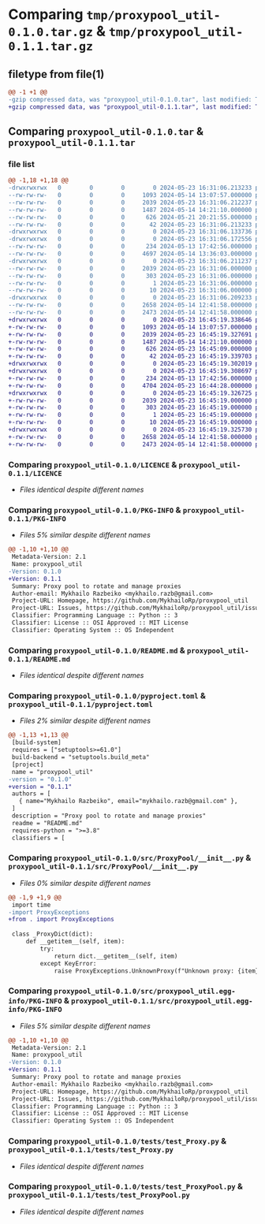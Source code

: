 # Comparing `tmp/proxypool_util-0.1.0.tar.gz` & `tmp/proxypool_util-0.1.1.tar.gz`

## filetype from file(1)

```diff
@@ -1 +1 @@
-gzip compressed data, was "proxypool_util-0.1.0.tar", last modified: Thu May 23 16:31:06 2024, max compression
+gzip compressed data, was "proxypool_util-0.1.1.tar", last modified: Thu May 23 16:45:19 2024, max compression
```

## Comparing `proxypool_util-0.1.0.tar` & `proxypool_util-0.1.1.tar`

### file list

```diff
@@ -1,18 +1,18 @@
-drwxrwxrwx   0        0        0        0 2024-05-23 16:31:06.213233 proxypool_util-0.1.0/
--rw-rw-rw-   0        0        0     1093 2024-05-14 13:07:57.000000 proxypool_util-0.1.0/LICENCE
--rw-rw-rw-   0        0        0     2039 2024-05-23 16:31:06.212237 proxypool_util-0.1.0/PKG-INFO
--rw-rw-rw-   0        0        0     1487 2024-05-14 14:21:10.000000 proxypool_util-0.1.0/README.md
--rw-rw-rw-   0        0        0      626 2024-05-21 20:21:55.000000 proxypool_util-0.1.0/pyproject.toml
--rw-rw-rw-   0        0        0       42 2024-05-23 16:31:06.213233 proxypool_util-0.1.0/setup.cfg
-drwxrwxrwx   0        0        0        0 2024-05-23 16:31:06.133736 proxypool_util-0.1.0/src/
-drwxrwxrwx   0        0        0        0 2024-05-23 16:31:06.172556 proxypool_util-0.1.0/src/ProxyPool/
--rw-rw-rw-   0        0        0      234 2024-05-13 17:42:56.000000 proxypool_util-0.1.0/src/ProxyPool/ProxyExceptions.py
--rw-rw-rw-   0        0        0     4697 2024-05-14 13:36:03.000000 proxypool_util-0.1.0/src/ProxyPool/__init__.py
-drwxrwxrwx   0        0        0        0 2024-05-23 16:31:06.211237 proxypool_util-0.1.0/src/proxypool_util.egg-info/
--rw-rw-rw-   0        0        0     2039 2024-05-23 16:31:06.000000 proxypool_util-0.1.0/src/proxypool_util.egg-info/PKG-INFO
--rw-rw-rw-   0        0        0      303 2024-05-23 16:31:06.000000 proxypool_util-0.1.0/src/proxypool_util.egg-info/SOURCES.txt
--rw-rw-rw-   0        0        0        1 2024-05-23 16:31:06.000000 proxypool_util-0.1.0/src/proxypool_util.egg-info/dependency_links.txt
--rw-rw-rw-   0        0        0       10 2024-05-23 16:31:06.000000 proxypool_util-0.1.0/src/proxypool_util.egg-info/top_level.txt
-drwxrwxrwx   0        0        0        0 2024-05-23 16:31:06.209233 proxypool_util-0.1.0/tests/
--rw-rw-rw-   0        0        0     2658 2024-05-14 12:41:58.000000 proxypool_util-0.1.0/tests/test_Proxy.py
--rw-rw-rw-   0        0        0     2473 2024-05-14 12:41:58.000000 proxypool_util-0.1.0/tests/test_ProxyPool.py
+drwxrwxrwx   0        0        0        0 2024-05-23 16:45:19.338646 proxypool_util-0.1.1/
+-rw-rw-rw-   0        0        0     1093 2024-05-14 13:07:57.000000 proxypool_util-0.1.1/LICENCE
+-rw-rw-rw-   0        0        0     2039 2024-05-23 16:45:19.327691 proxypool_util-0.1.1/PKG-INFO
+-rw-rw-rw-   0        0        0     1487 2024-05-14 14:21:10.000000 proxypool_util-0.1.1/README.md
+-rw-rw-rw-   0        0        0      626 2024-05-23 16:45:09.000000 proxypool_util-0.1.1/pyproject.toml
+-rw-rw-rw-   0        0        0       42 2024-05-23 16:45:19.339703 proxypool_util-0.1.1/setup.cfg
+drwxrwxrwx   0        0        0        0 2024-05-23 16:45:19.302019 proxypool_util-0.1.1/src/
+drwxrwxrwx   0        0        0        0 2024-05-23 16:45:19.308697 proxypool_util-0.1.1/src/ProxyPool/
+-rw-rw-rw-   0        0        0      234 2024-05-13 17:42:56.000000 proxypool_util-0.1.1/src/ProxyPool/ProxyExceptions.py
+-rw-rw-rw-   0        0        0     4704 2024-05-23 16:44:28.000000 proxypool_util-0.1.1/src/ProxyPool/__init__.py
+drwxrwxrwx   0        0        0        0 2024-05-23 16:45:19.326725 proxypool_util-0.1.1/src/proxypool_util.egg-info/
+-rw-rw-rw-   0        0        0     2039 2024-05-23 16:45:19.000000 proxypool_util-0.1.1/src/proxypool_util.egg-info/PKG-INFO
+-rw-rw-rw-   0        0        0      303 2024-05-23 16:45:19.000000 proxypool_util-0.1.1/src/proxypool_util.egg-info/SOURCES.txt
+-rw-rw-rw-   0        0        0        1 2024-05-23 16:45:19.000000 proxypool_util-0.1.1/src/proxypool_util.egg-info/dependency_links.txt
+-rw-rw-rw-   0        0        0       10 2024-05-23 16:45:19.000000 proxypool_util-0.1.1/src/proxypool_util.egg-info/top_level.txt
+drwxrwxrwx   0        0        0        0 2024-05-23 16:45:19.325730 proxypool_util-0.1.1/tests/
+-rw-rw-rw-   0        0        0     2658 2024-05-14 12:41:58.000000 proxypool_util-0.1.1/tests/test_Proxy.py
+-rw-rw-rw-   0        0        0     2473 2024-05-14 12:41:58.000000 proxypool_util-0.1.1/tests/test_ProxyPool.py
```

### Comparing `proxypool_util-0.1.0/LICENCE` & `proxypool_util-0.1.1/LICENCE`

 * *Files identical despite different names*

### Comparing `proxypool_util-0.1.0/PKG-INFO` & `proxypool_util-0.1.1/PKG-INFO`

 * *Files 5% similar despite different names*

```diff
@@ -1,10 +1,10 @@
 Metadata-Version: 2.1
 Name: proxypool_util
-Version: 0.1.0
+Version: 0.1.1
 Summary: Proxy pool to rotate and manage proxies
 Author-email: Mykhailo Razbeiko <mykhailo.razb@gmail.com>
 Project-URL: Homepage, https://github.com/MykhailoRp/proxypool_util
 Project-URL: Issues, https://github.com/MykhailoRp/proxypool_util/issues
 Classifier: Programming Language :: Python :: 3
 Classifier: License :: OSI Approved :: MIT License
 Classifier: Operating System :: OS Independent
```

### Comparing `proxypool_util-0.1.0/README.md` & `proxypool_util-0.1.1/README.md`

 * *Files identical despite different names*

### Comparing `proxypool_util-0.1.0/pyproject.toml` & `proxypool_util-0.1.1/pyproject.toml`

 * *Files 2% similar despite different names*

```diff
@@ -1,13 +1,13 @@
 [build-system]
 requires = ["setuptools>=61.0"]
 build-backend = "setuptools.build_meta"
 [project]
 name = "proxypool_util"
-version = "0.1.0"
+version = "0.1.1"
 authors = [
   { name="Mykhailo Razbeiko", email="mykhailo.razb@gmail.com" },
 ]
 description = "Proxy pool to rotate and manage proxies"
 readme = "README.md"
 requires-python = ">=3.8"
 classifiers = [
```

### Comparing `proxypool_util-0.1.0/src/ProxyPool/__init__.py` & `proxypool_util-0.1.1/src/ProxyPool/__init__.py`

 * *Files 0% similar despite different names*

```diff
@@ -1,9 +1,9 @@
 import time
-import ProxyExceptions
+from . import ProxyExceptions
 
 class _ProxyDict(dict):
     def __getitem__(self, item):
         try:
             return dict.__getitem__(self, item)
         except KeyError:
             raise ProxyExceptions.UnknownProxy(f"Unknown proxy: {item}")
```

### Comparing `proxypool_util-0.1.0/src/proxypool_util.egg-info/PKG-INFO` & `proxypool_util-0.1.1/src/proxypool_util.egg-info/PKG-INFO`

 * *Files 5% similar despite different names*

```diff
@@ -1,10 +1,10 @@
 Metadata-Version: 2.1
 Name: proxypool_util
-Version: 0.1.0
+Version: 0.1.1
 Summary: Proxy pool to rotate and manage proxies
 Author-email: Mykhailo Razbeiko <mykhailo.razb@gmail.com>
 Project-URL: Homepage, https://github.com/MykhailoRp/proxypool_util
 Project-URL: Issues, https://github.com/MykhailoRp/proxypool_util/issues
 Classifier: Programming Language :: Python :: 3
 Classifier: License :: OSI Approved :: MIT License
 Classifier: Operating System :: OS Independent
```

### Comparing `proxypool_util-0.1.0/tests/test_Proxy.py` & `proxypool_util-0.1.1/tests/test_Proxy.py`

 * *Files identical despite different names*

### Comparing `proxypool_util-0.1.0/tests/test_ProxyPool.py` & `proxypool_util-0.1.1/tests/test_ProxyPool.py`

 * *Files identical despite different names*


